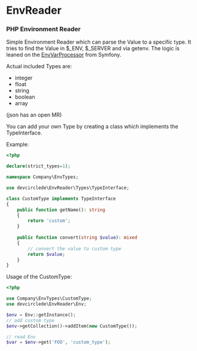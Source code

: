 # EnvReader

### PHP Environment Reader

Simple Environment Reader which can parse the Value to a specific type. It tries to find the Value in $_ENV, $_SERVER and via getenv. The logic is leaned on the [EnvVarProcessor](https://github.com/symfony/symfony/blob/6.2/src/Symfony/Component/DependencyInjection/EnvVarProcessor.php) from Symfony.

Actual included Types are:

- integer
- float
- string
- boolean
- array

(json has an open MR)

You can add your own Type by creating a class which implements the TypeInterface.

Example:
```php
<?php

declare(strict_types=1);

namespace Company\EnvTypes;

use devcirclede\EnvReader\Types\TypeInterface;

class CustomType implements TypeInterface
{
    public function getName(): string
    {
        return 'custom';
    }
    
    public function convert(string $value): mixed
    {
        // convert the value to custom type
        return $value;
    }
}
```

Usage of the CustomType:

```php
<?php

use Company\EnvTypes\CustomType;
use devcirclede\EnvReader\Env;

$env = Env::getInstance();
// add custom type
$env->getCollection()->addItem(new CustomType());

// read Env
$var = $env->get('FOO', 'custom_type');

```
